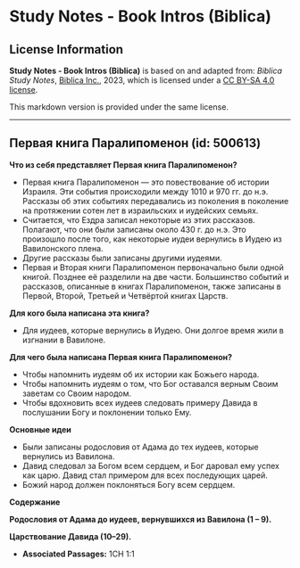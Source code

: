 # Study Notes - Book Intros (Biblica)

## License Information

**Study Notes - Book Intros (Biblica)** is based on and adapted from: _Biblica Study Notes_, [Biblica Inc.](https://www.biblica.com/), 2023, which is licensed under a [CC BY-SA 4.0 license](https://creativecommons.org/licenses/by-sa/4.0/legalcode.en).

This markdown version is provided under the same license.



--------------------------------

## Первая книга Паралипоменон (id: 500613)

**Что из себя представляет Первая книга Паралипоменон?**

* Первая книга Паралипоменон — это повествование об истории Израиля. Эти события происходили между 1010 и 970 гг. до н.э. Рассказы об этих событиях передавались из поколения в поколение на протяжении сотен лет в израильских и иудейских семьях.
* Считается, что Ездра записал некоторые из этих рассказов. Полагают, что они были записаны около 430 г. до н.э. Это произошло после того, как некоторые иудеи вернулись в Иудею из Вавилонского плена.
* Другие рассказы были записаны другими иудеями.
* Первая и Вторая книги Паралипоменон первоначально были одной книгой. Позднее её разделили на две части. Большинство событий и рассказов, описанные в книгах Паралипоменон, также записаны в Первой, Второй, Третьей и Четвёртой книгах Царств.

**Для кого была написана эта книга?**

* Для иудеев, которые вернулись в Иудею. Они долгое время жили в изгнании в Вавилоне.

**Для чего была написана Первая книга Паралипоменон?**

* Чтобы напомнить иудеям об их истории как Божьего народа.
* Чтобы напомнить иудеям о том, что Бог оставался верным Своим заветам со Своим народом.
* Чтобы вдохновить всех иудеев следовать примеру Давида в послушании Богу и поклонении только Ему.

**Основные идеи**

* Были записаны родословия от Адама до тех иудеев, которые вернулись из Вавилона.
* Давид следовал за Богом всем сердцем, и Бог даровал ему успех как царю. Давид стал примером для всех последующих царей.
* Божий народ должен поклоняться Богу всем сердцем.

**Содержание**

**Родословия от Адама до иудеев, вернувшихся из Вавилона (1 – 9\).**

**Царствование Давида (10–29\).**

* **Associated Passages:** 1CH 1:1


